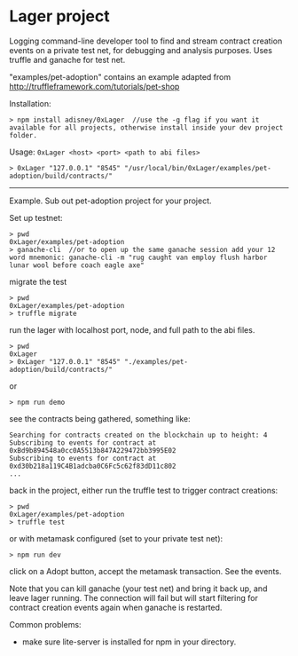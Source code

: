 # Lager project

Logging command-line developer tool to find and stream contract creation events on a private test net, for debugging and analysis purposes. Uses truffle and ganache for test net.

"examples/pet-adoption" contains an example adapted from http://truffleframework.com/tutorials/pet-shop

Installation:
```
> npm install adisney/0xLager  //use the -g flag if you want it available for all projects, otherwise install inside your dev project folder.
```
Usage: `0xLager <host> <port> <path to abi files>`
```
> 0xLager "127.0.0.1" "8545" "/usr/local/bin/0xLager/examples/pet-adoption/build/contracts/"
```
-----

Example. Sub out pet-adoption project for your project.

Set up testnet:

```
> pwd
0xLager/examples/pet-adoption
> ganache-cli  //or to open up the same ganache session add your 12 word mnemonic: ganache-cli -m "rug caught van employ flush harbor lunar wool before coach eagle axe"
```
migrate the test
```
> pwd
0xLager/examples/pet-adoption
> truffle migrate
```
run the lager with localhost port, node, and full path to the abi files.

```
> pwd
0xLager
> 0xLager "127.0.0.1" "8545" "./examples/pet-adoption/build/contracts/"
```
or
```
> npm run demo
```
see the contracts being gathered, something like:
```
Searching for contracts created on the blockchain up to height: 4
Subscribing to events for contract at 0xBd9b894548a0cc0A5513b847A229472bb3995E02
Subscribing to events for contract at 0xd30b218a119C4B1adcba0C6Fc5c62f83dD11c802
...
```
back in the project, either run the truffle test to trigger contract creations:
```
> pwd
0xLager/examples/pet-adoption
> truffle test
```
or with metamask configured (set to your private test net):
```
> npm run dev
```
click on a Adopt button, accept the metamask transaction.
See the events.

Note that you can kill ganache (your test net) and bring it back up, and leave lager running.  The connection will fail but will start filtering for contract creation events again when ganache is restarted.


Common problems:
- make sure lite-server is installed for npm in your directory.
